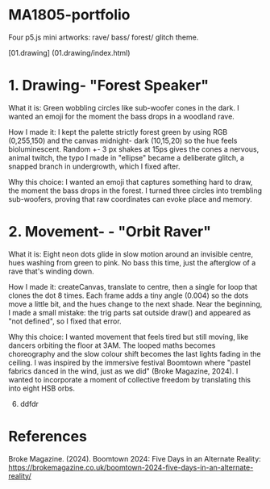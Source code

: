 # MA1805-portfolio
Four p5.js mini artworks: rave/ bass/ forest/ glitch theme.

[01.drawing] (01.drawing/index.html)


# 1. Drawing- "Forest Speaker"
  What it is: 
  Green wobbling circles like sub-woofer cones in the dark. I wanted an emoji for the moment the bass drops in a woodland rave.

  How I made it: 
  I kept the palette strictly forest green by using RGB (0,255,150) and the canvas midnight- dark (10,15,20) so the hue feels bioluminescent. Random +- 3 px shakes at 15ps gives the cones a nervous, animal twitch, the typo I made in "ellipse" became a deliberate glitch, a snapped branch in undergrowth, which I fixed after. 

  Why this choice: 
  I wanted an emoji that captures something hard to draw, the moment the bass drops in the forest. I turned three circles into trembling sub-woofers, proving that raw coordinates can evoke place and memory.

# 2. Movement- - "Orbit Raver" 
What it is: Eight neon dots glide in slow motion around an invisible centre, hues washing from green to pink. No bass this time, just the afterglow of a rave that's winding down.

How I made it: createCanvas, translate to centre, then a single for loop that clones the dot 8 times. Each frame adds a tiny angle (0.004) so the dots move a little bit, and the hues change to the next shade. Near the beginning, I made a small mistake: the trig parts sat outside draw() and appeared as "not defined", so I fixed that error.

Why this choice:
I wanted movement that feels tired but still moving, like dancers orbiting the floor at 3AM. The looped maths becomes choreography and the slow colour shift becomes the last lights fading in the ceiling. I was inspired by the immersive festival Boomtown where "pastel fabrics danced in the wind, just as we did" (Broke Magazine, 2024). I wanted to incorporate a moment of collective freedom by translating this into eight HSB orbs.


6. ddfdr

# References 

Broke Magazine. (2024). Boomtown 2024: Five Days in an Alternate Reality: https://brokemagazine.co.uk/boomtown-2024-five-days-in-an-alternate-reality/
